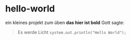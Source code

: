 # hello-world
ein kleines projekt zum üben
**das hier ist bold**
Gott sagte:
> Es werde Licht
`system.out.println("Hello World");`
